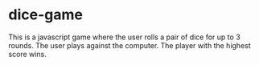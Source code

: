 # dice-game
This is a javascript game where the user rolls a pair of dice for up to 3 rounds. The user plays against the computer. The player with the highest score wins. 
